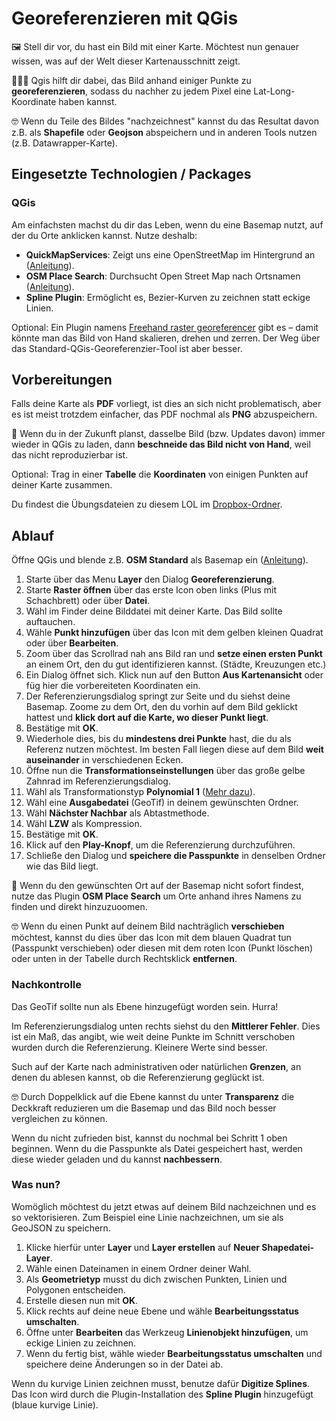 # Georeferenzieren mit QGis

🖼 Stell dir vor, du hast ein Bild mit einer Karte. Möchtest nun genauer wissen, was auf der Welt dieser Kartenausschnitt zeigt.

🕵🏼‍♀️ Qgis hilft dir dabei, das Bild anhand einiger Punkte zu **georeferenzieren**, sodass du nachher zu jedem Pixel eine Lat-Long-Koordinate haben kannst.

🤓 Wenn du Teile des Bildes "nachzeichnest" kannst du das Resultat davon z.B. als **Shapefile** oder **Geojson** abspeichern und in anderen Tools nutzen (z.B. Datawrapper-Karte).

## Eingesetzte Technologien / Packages

### QGis

Am einfachsten machst du dir das Leben, wenn du eine Basemap nutzt, auf der du Orte anklicken kannst. Nutze deshalb:

- **QuickMapServices**: Zeigt uns eine OpenStreetMap im Hintergrund an ([Anleitung](https://andre-walter.de/geografisches/qgis/qgis-grundlagen-openstreetmap-als-hintergrundkarte-2240/)).
- **OSM Place Search**: Durchsucht Open Street Map nach Ortsnamen ([Anleitung](https://anitagraser.com/2013/12/29/address-finders-in-qgis-osm-place-search-vs-osmsearch/)).
- **Spline Plugin**: Ermöglicht es, Bezier-Kurven zu zeichnen statt eckige Linien.

Optional: Ein Plugin namens [Freehand raster georeferencer](https://gvellut.github.io/FreehandRasterGeoreferencer/) gibt es – damit könnte man das Bild von Hand skalieren, drehen und zerren. Der Weg über das Standard-QGis-Georeferenzier-Tool ist aber besser.

## Vorbereitungen

Falls deine Karte als **PDF** vorliegt, ist dies an sich nicht problematisch, aber es ist meist trotzdem einfacher, das PDF nochmal als **PNG** abzuspeichern.

🤖 Wenn du in der Zukunft planst, dasselbe Bild (bzw. Updates davon) immer wieder in QGis zu laden, dann **beschneide das Bild nicht von Hand**, weil das nicht reproduzierbar ist.

Optional: Trag in einer **Tabelle** die **Koordinaten** von einigen Punkten auf deiner Karte zusammen.

Du findest die Übungsdateien zu diesem LOL im [Dropbox-Ordner](https://www.dropbox.com/sh/pf2kobb7xq9iocu/AAA8-yZbvlKOdP52C5EonRDoa?dl=0).

## Ablauf

Öffne QGis und blende z.B. **OSM Standard** als Basemap ein ([Anleitung](https://andre-walter.de/geografisches/qgis/qgis-grundlagen-openstreetmap-als-hintergrundkarte-2240/)).

1. Starte über das Menu **Layer** den Dialog **Georeferenzierung**.
2. Starte **Raster öffnen** über das erste Icon oben links (Plus mit Schachbrett) oder über **Datei**.
3. Wähl im Finder deine Bilddatei mit deiner Karte. Das Bild sollte auftauchen.
4. Wähle **Punkt hinzufügen** über das Icon mit dem gelben kleinen Quadrat oder über **Bearbeiten**.
5. Zoom über das Scrollrad nah ans Bild ran und **setze einen ersten Punkt** an einem Ort, den du gut identifizieren kannst. (Städte, Kreuzungen etc.)
6. Ein Dialog öffnet sich. Klick nun auf den Button **Aus Kartenansicht** oder füg hier die vorbereiteten Koordinaten ein.
7. Der Referenzierungsdialog springt zur Seite und du siehst deine Basemap. Zoome zu dem Ort, den du vorhin auf dem Bild geklickt hattest und **klick dort auf die Karte, wo dieser Punkt liegt**.
8. Bestätige mit **OK**.
9. Wiederhole dies, bis du **mindestens drei Punkte** hast, die du als Referenz nutzen möchtest. Im besten Fall liegen diese auf dem Bild **weit auseinander** in verschiedenen Ecken.
10. Öffne nun die **Transformationseinstellungen** über das große gelbe Zahnrad im Referenzierungsdialog.
11. Wähl als Transformationstyp **Polynomial 1** ([Mehr dazu](https://ltb.itc.utwente.nl/page/498/concept/81586)).
12. Wähl eine **Ausgabedatei** (GeoTif) in deinem gewünschten Ordner.
13. Wähl **Nächster Nachbar** als Abtastmethode.
14. Wähl **LZW** als Kompression.
15. Bestätige mit **OK**.
16. Klick auf den **Play-Knopf**, um die Referenzierung durchzuführen.
17. Schließe den Dialog und **speichere die Passpunkte** in denselben Ordner wie das Bild liegt.

🔎 Wenn du den gewünschten Ort auf der Basemap nicht sofort findest, nutze das Plugin **OSM Place Search** um Orte anhand ihres Namens zu finden und direkt hinzuzuoomen.

🤓 Wenn du einen Punkt auf deinem Bild nachträglich **verschieben** möchtest, kannst du dies über das Icon mit dem blauen Quadrat tun (Passpunkt verschieben) oder diesen mit dem roten Icon (Punkt löschen) oder unten in der Tabelle durch Rechtsklick **entfernen**.

### Nachkontrolle

Das GeoTif sollte nun als Ebene hinzugefügt worden sein. Hurra!

Im Referenzierungsdialog unten rechts siehst du den **Mittlerer Fehler**. Dies ist ein Maß, das angibt, wie weit deine Punkte im Schnitt verschoben wurden durch die Referenzierung. Kleinere Werte sind besser.

Such auf der Karte nach administrativen oder natürlichen **Grenzen**, an denen du ablesen kannst, ob die Referenzierung geglückt ist.

🤓 Durch Doppelklick auf die Ebene kannst du unter **Transparenz** die Deckkraft reduzieren um die Basemap und das Bild noch besser vergleichen zu können.

Wenn du nicht zufrieden bist, kannst du nochmal bei Schritt 1 oben beginnen. Wenn du die Passpunkte als Datei gespeichert hast, werden diese wieder geladen und du kannst **nachbessern**.

### Was nun?

Womöglich möchtest du jetzt etwas auf deinem Bild nachzeichnen und es so vektorisieren. Zum Beispiel eine Linie nachzeichnen, um sie als GeoJSON zu speichern.

1. Klicke hierfür unter **Layer** und **Layer erstellen** auf **Neuer Shapedatei-Layer**.
2. Wähle einen Dateinamen in einem Ordner deiner Wahl.
3. Als **Geometrietyp** musst du dich zwischen Punkten, Linien und Polygonen entscheiden.
4. Erstelle diesen nun mit **OK**.
5. Klick rechts auf deine neue Ebene und wähle **Bearbeitungsstatus umschalten**.
6. Öffne unter **Bearbeiten** das Werkzeug **Linienobjekt hinzufügen**, um eckige Linien zu zeichnen.
7. Wenn du fertig bist, wähle wieder **Bearbeitungsstatus umschalten** und speichere deine Änderungen so in der Datei ab.

Wenn du kurvige Linien zeichnen musst, benutze dafür **Digitize Splines**. Das Icon wird durch die Plugin-Installation des **Spline Plugin** hinzugefügt (blaue kurvige Linie).
